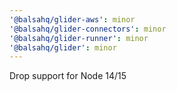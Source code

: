 ```yaml
---
'@balsahq/glider-aws': minor
'@balsahq/glider-connectors': minor
'@balsahq/glider-runner': minor
'@balsahq/glider': minor
---
```


Drop support for Node 14/15

